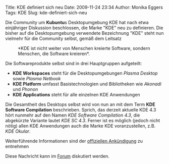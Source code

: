 Title: KDE definiert sich neu
Date: 2009-11-24 23:34
Author: Monika Eggers
Tags: KDE
Slug: kde-definiert-sich-neu

Die Community um **Kubuntu**s Desktopumgebung KDE hat nach etwa
einjähriger Diskussion beschlossen, die Marke "KDE" neu zu definieren.
Die bisher auf die Desktopumgebung verwendete Bezeichnung "KDE" steht
nun vielmehr für die Community selbst, gemäß dem Leitsatz


<dl>


<dd>
*KDE ist nicht weiter von Menschen kreierte Software, sondern Menschen,
die Software kreieren*.

</dd>


</dl>

Die Softwareprodukte selbst sind in drei Hauptgruppen aufgeteilt:


<!--break--><!--break-->

-   **KDE Workspaces** steht für die Desktopumgebungen *Plasma Desktop*
    sowie *Plasma Netbook*
-   **KDE Platform** umfasst Basistechnologien und Bibliotheken wie
    *Akonadi* und *Phonon*
-   **KDE Applications** steht für alle einzelnen KDE Anwendungen


Die Gesamtheit des Desktops selbst wird von nun an mit dem Term **KDE
Software Compilation** beschrieben. Sprich, das derzeit aktuelle KDE 4.3
hört nunmehr auf den Namen *KDE Software Compilation 4.3*, die
abgekürzte Variante lautet *KDE SC 4.3*. Ferner ist es möglich (jedoch
nicht nötig) allen KDE Anwendungen auch die Marke KDE voranzustellen,
z.B. *KDE Okular*.


Weiterführende Informationen sind der [offiziellen
Ankündigung](http://dot.kde.org/2009/11/24/repositioning-kde-brand "http://dot.kde.org/2009/11/24/repositioning-kde-brand")
zu entnehmen


Diese Nachricht kann im
[Forum](http://forum.kubuntu-de.org/index.php?board=1.0 "http://forum.kubuntu-de.org/index.php?board=1.0")
diskutiert werden.



